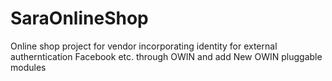 # SaraOnlineShop
Online shop project for vendor
incorporating identity for external autherntication Facebook etc. through OWIN and add New OWIN pluggable modules
